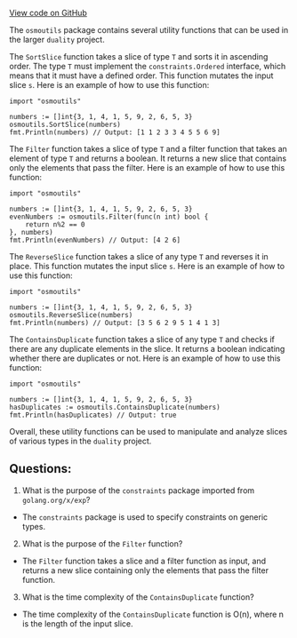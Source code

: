 [View code on GitHub](https://github.com/duality-labs/duality/osmoutils/slice_helper.go)

The `osmoutils` package contains several utility functions that can be used in the larger `duality` project. 

The `SortSlice` function takes a slice of type `T` and sorts it in ascending order. The type `T` must implement the `constraints.Ordered` interface, which means that it must have a defined order. This function mutates the input slice `s`. Here is an example of how to use this function:

```
import "osmoutils"

numbers := []int{3, 1, 4, 1, 5, 9, 2, 6, 5, 3}
osmoutils.SortSlice(numbers)
fmt.Println(numbers) // Output: [1 1 2 3 3 4 5 5 6 9]
```

The `Filter` function takes a slice of type `T` and a filter function that takes an element of type `T` and returns a boolean. It returns a new slice that contains only the elements that pass the filter. Here is an example of how to use this function:

```
import "osmoutils"

numbers := []int{3, 1, 4, 1, 5, 9, 2, 6, 5, 3}
evenNumbers := osmoutils.Filter(func(n int) bool {
    return n%2 == 0
}, numbers)
fmt.Println(evenNumbers) // Output: [4 2 6]
```

The `ReverseSlice` function takes a slice of any type `T` and reverses it in place. This function mutates the input slice `s`. Here is an example of how to use this function:

```
import "osmoutils"

numbers := []int{3, 1, 4, 1, 5, 9, 2, 6, 5, 3}
osmoutils.ReverseSlice(numbers)
fmt.Println(numbers) // Output: [3 5 6 2 9 5 1 4 1 3]
```

The `ContainsDuplicate` function takes a slice of any type `T` and checks if there are any duplicate elements in the slice. It returns a boolean indicating whether there are duplicates or not. Here is an example of how to use this function:

```
import "osmoutils"

numbers := []int{3, 1, 4, 1, 5, 9, 2, 6, 5, 3}
hasDuplicates := osmoutils.ContainsDuplicate(numbers)
fmt.Println(hasDuplicates) // Output: true
``` 

Overall, these utility functions can be used to manipulate and analyze slices of various types in the `duality` project.
## Questions: 
 1. What is the purpose of the `constraints` package imported from `golang.org/x/exp`?
- The `constraints` package is used to specify constraints on generic types.

2. What is the purpose of the `Filter` function?
- The `Filter` function takes a slice and a filter function as input, and returns a new slice containing only the elements that pass the filter function.

3. What is the time complexity of the `ContainsDuplicate` function?
- The time complexity of the `ContainsDuplicate` function is O(n), where n is the length of the input slice.